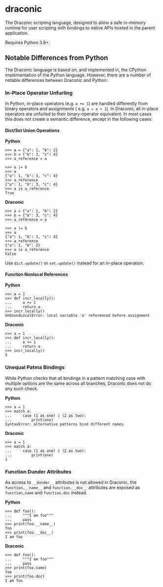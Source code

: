 # draconic

The Draconic scripting language, designed to allow a safe in-memory runtime for user scripting with bindings to
native APIs hosted in the parent application.

Requires Python 3.8+.

## Notable Differences from Python

The Draconic language is based on, and implemented in, the CPython implementation of the Python language. However, there
are a number of notable differences between Draconic and Python:

### In-Place Operator Unfurling

In Python, in-place operators (e.g. `a += 1`) are handled differently from binary operators and assignments (
e.g. `a = a + 1`). In Draconic, all in-place operators are unfurled to their binary-operator equivalent. In most cases
this does not create a semantic difference, except in the following cases:

#### Dict/Set Union Operations

**Python**

```pycon
>>> a = {"a": 1, "b": 2}
>>> b = {"b": 3, "c": 4}
>>> a_reference = a

>>> a |= b
>>> a
{"a": 1, "b": 3, "c": 4}
>>> a_reference
{"a": 1, "b": 3, "c": 4}
>>> a is a_reference
True
```

**Draconic**

```pycon
>>> a = {"a": 1, "b": 2}
>>> b = {"b": 3, "c": 4}
>>> a_reference = a

>>> a |= b
>>> a
{"a": 1, "b": 3, "c": 4}
>>> a_reference
{"a": 1, "b": 2}
>>> a is a_reference
False
```

Use `dict.update()` or `set.update()` instead for an in-place operation.

#### Function Nonlocal References

**Python**

```pycon
>>> a = 1
>>> def incr_locally():
...     a += 1
...     return a
>>> incr_locally()
UnboundLocalError: local variable 'a' referenced before assignment
```

**Draconic**

```pycon
>>> a = 1
>>> def incr_locally():
...     a += 1
...     return a
>>> incr_locally()
2
```

### Unequal Patma Bindings

While Python checks that all bindings in a pattern matching case with multiple options are the same across all branches,
Draconic does not do any such check.

**Python**

```pycon
>>> a = 1
>>> match a:
...     case (1 as one) | (2 as two):
...         print(one)
SyntaxError: alternative patterns bind different names
```

**Draconic**

```pycon
>>> a = 1
>>> match a:
...     case (1 as one) | (2 as two):
...         print(one)
1
```

### Function Dunder Attributes

As access to `__dunder__` attributes is not allowed in Draconic, the `function.__name__` and `function.__doc__` 
attributes are exposed as `function.name` and `function.doc` instead.

**Python**

```pycon
>>> def foo():
...     """I am foo"""
...     pass
>>> print(foo.__name__)
foo
>>> print(foo.__doc__)
I am foo
```

**Draconic**

```pycon
>>> def foo():
...     """I am foo"""
...     pass
>>> print(foo.name)
foo
>>> print(foo.doc)
I am foo
```
